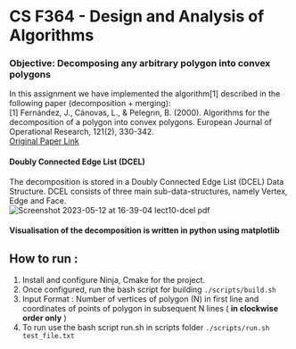 # CS F364 -  Design and Analysis of Algorithms

### Objective: Decomposing any arbitrary polygon into convex polygons
In this assignment we have implemented the algorithm[1] described in the following paper (decomposition + merging): </br>
[1] Fernández, J., Cánovas, L., & Pelegrın, B. (2000). Algorithms for the decomposition of a polygon into 
convex polygons. European Journal of Operational Research, 121(2), 330-342. </br>
[Original Paper Link](https://doi.org/10.1016/S0377-2217(99)00033-8)
</br>
#### Doubly Connected Edge List (DCEL)
The decomposition is stored in a Doubly Connected Edge List (DCEL) Data Structure.
DCEL consists of three main sub-data-structures, namely Vertex, Edge and Face. </br>
![Screenshot 2023-05-12 at 16-39-04 lect10-dcel pdf](https://github.com/Ashwin-1709/DAA-Assignment-1/assets/98446038/7702f964-99c4-4234-9790-35f590bd47c8)

#### Visualisation of the decomposition is written in python using matplotlib


## How to run : 
1. Install and configure Ninja, Cmake for the project.
2. Once configured, run the bash script for building ```./scripts/build.sh```
3. Input Format : Number of vertices of polygon (N) in first line and coordinates of points of polygon in subsequent N lines ( **in clockwise order only** )
4. To run use the bash script run.sh in scripts folder ```./scripts/run.sh test_file.txt```
